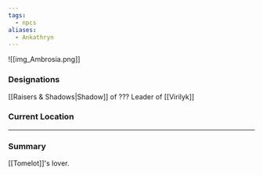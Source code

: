 ```yaml
---
tags:
  - npcs
aliases:
  - Ankathryn
---
```

![[img_Ambrosia.png]]
### Designations
[[Raisers & Shadows|Shadow]] of ???
Leader of [[Virilyk]] 
### Current Location

___
### Summary
[[Tomelot]]'s lover.